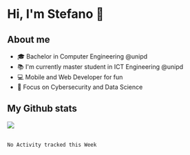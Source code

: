 # Hi, I'm Stefano :wave:
## About me
- 🎓 Bachelor in Computer Engineering @unipd
- 📚 I'm currently master student in ICT Engineering @unipd
- 💻 Mobile and Web Developer for fun 
- 🎯 Focus on Cybersecurity and Data Science

## My Github stats

<a href="https://github.com/anuraghazra/github-readme-stats" >
  <img align="center" src="https://github-readme-stats.vercel.app/api/top-langs/?username=stefanoleggio&langs_count=10&hide=html,blade&layout=compact&count_private=true&theme=radical" />
</a>
</br>
</br>

<!--START_SECTION:waka-->
```text
No Activity tracked this Week
```
<!--END_SECTION:waka-->

